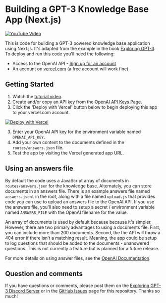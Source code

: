 # Building a GPT-3 Knowledge Base App (Next.js)

[![YouTube Video](https://img.youtube.com/vi/o3IiN2eISA0/maxresdefault.jpg)](https://www.youtube.com/watch?v=o3IiN2eISA0)

This is code for building a GPT-3 powered knowledge base application using Next.js. It's adapted from the example in the book [Exploring GPT-3](https://www.amazon.com/dp/1800563191). To deploy and run this code you'll need the following:

- Access to the OpenAI API - [Sign up for an account](https://beta.openai.com/signup)
- An account on [vercel.com](https://vercel.com) (a free account will work fine)

## Getting Started

1. Watch the [tutorial video](https://youtu.be/o3IiN2eISA0).
2. Create and/or copy an API key from the [OpenAI API Keys Page](https://beta.openai.com/account/api-keys).
2. Click the 'Deploy with Vercel' button below to begin deploying this app to your vercel.com account.

[![Deploy with Vercel](https://vercel.com/button)](https://vercel.com/new/clone?repository-url=https%3A%2F%2Fgithub.com%2Fdabblelab%2Fgptanswers-nextjs%2F&env=OPENAI_API_KEY&envDescription=Your%20OpenAI%20API%20Key&project-name=dabblelab-gptanswers-nextjs&repo-name=dabblelab-gptanswers-nextjs)

3. Enter your OpenAI API key for the environment variable named `OPENAI_API_KEY`. 
4. Add your own content to the documents defined in the `routes/answers.json` file.
5. Test the app by visiting the Vercel generated app URL.

## Using an answers file

By default the code uses a JavaScript array of documents in `routes/answers.json` for the knowledge base. Alternately, you can store documents in an answers file. There is an example answers file named `answers.jsonl` in the root, along with a file named `upload.js` that provides code you can use to upload an answers file to the OpenAI API. If you use the answers file, you'll also need to setup a secret / environment variable named `ANSWERS_FILE` with the OpenAI filename for the value.

An array of documents is used by default because because it's simpler. However, there are two primary advantages to using a documents file. First, you can include more than 200 documents. Second, the the API will throw a 404 error if there isn't a matching result. Meaning, the app could be setup to log questions that should be added to the documents - unanswered questions. This is not currently a feature but is planned for a future release.

For more details on using answer files, see the [OpenAI Documentation](https://beta.openai.com/docs/api-reference/answers).

## Question and comments

If you have questions or comments, please post them on the [Exploring GPT-3 Discord Server](https://discord.gg/Xptpz7JyWy) or in the [GitHub Issues](https://github.com/dabblelab/gptanswers-nextjs/issues) page for this repository. Thanks so much!
